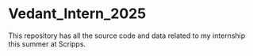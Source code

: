 # Vedant_Intern_2025
This repository has all the source code and data related to my internship this summer at Scripps.
